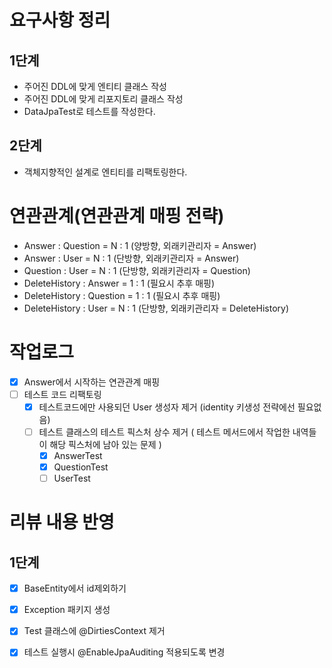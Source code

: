 # 요구사항 정리
## 1단계 
  - 주어진 DDL에 맞게 엔티티 클래스 작성
  - 주어진 DDL에 맞게 리포지토리 클래스 작성
  - DataJpaTest로 테스트를 작성한다.
## 2단계 
  - 객체지향적인 설계로 엔티티를 리팩토링한다.

# 연관관계(연관관계 매핑 전략)
  - Answer : Question = N : 1 (양방향, 외래키관리자 = Answer)
  - Answer : User = N : 1 (단방향, 외래키관리자 = Answer)
  - Question : User = N : 1 (단방향, 외래키관리자 = Question)
  - DeleteHistory : Answer = 1 : 1 (필요시 추후 매핑)
  - DeleteHistory : Question = 1 : 1 (필요시 추후 매핑)
  - DeleteHistory : User = N : 1 (단방향, 외래키관리자 = DeleteHistory)

# 작업로그
 - [X] Answer에서 시작하는 연관관계 매핑
 - [ ] 테스트 코드 리팩토링
   - [X] 테스트코드에만 사용되던 User 생성자 제거 (identity 키생성 전략에선 필요없음)
   - [ ] 테스트 클래스의 테스트 픽스처 상수 제거 ( 테스트 메서드에서 작업한 내역들이 해당 픽스처에 남아 있는 문제 )
     - [X] AnswerTest
     - [X] QuestionTest
     - [ ] UserTest
# 리뷰 내용 반영
## 1단계 
  - [X] BaseEntity에서 id제외하기
  - [X] Exception 패키지 생성 
  - [X] Test 클래스에 @DirtiesContext 제거
  - [X] 테스트 실행시 @EnableJpaAuditing 적용되도록 변경

